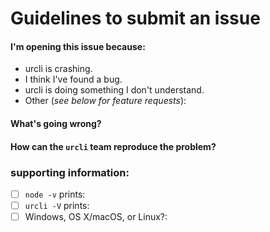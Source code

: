 # Guidelines to submit an issue

<!-- Thank you for contributing to urcli by opening an issue! Please review this guide before submitting your issue.
    - If you are opening an issue because you would like to propose a new feature, write the title as "Feature Request:" followed by a short description of the feature.
    - Make sure that you are using the correct version of Node.js. You need to have version v6+ for the CLI to work.
    - Also ensure that your new issue conforms to the contribution guidelines: https://github.com/trolster/urcli/blob/master/.github/CONTRIBUTING.md -->

#### I'm opening this issue because:
<!-- Delete the reasons that don't apply. -->

  - urcli is crashing.
  - I think I've found a bug.
  - urcli is doing something I don't understand.
  - Other (_see below for feature requests_):

#### What's going wrong?

#### How can the `urcli` team reproduce the problem?

<!-- Give a complete description of how to reproduce the problem. -->

### supporting information:

<!-- The following information MUST be included. -->

 - [ ] `node -v` prints:
 - [ ] `urcli -V` prints:
 - [ ] Windows, OS X/macOS, or Linux?:

<!-- For feature requests, uncomment the section below. But first, review the existing feature requests and make sure there isn't one that already describes the feature you'd like to see added: https://github.com/trolster/urcli/labels/enhancement. -->

<!--
#### What's the feature?

#### What problem is the feature intended to solve?

#### Is this feature similar to an existing feature in another tool?

#### Is this a feature you're prepared to implement, with support from the urcli team?
-->
